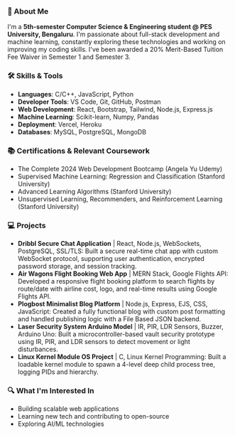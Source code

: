 ### 🚀 About Me
I'm a **5th-semester Computer Science & Engineering student @ PES University, Bengaluru**. I'm passionate about full-stack development and machine learning, constantly exploring these technologies and working on improving my coding skills. I've been awarded a 20% Merit-Based Tuition Fee Waiver in Semester 1 and Semester 3.

### 🛠️ Skills & Tools
- **Languages**: C/C++, JavaScript, Python
- **Developer Tools**: VS Code, Git, GitHub, Postman
- **Web Development**: React, Bootstrap, Tailwind, Node.js, Express.js
- **Machine Learning**: Scikit-learn, Numpy, Pandas
- **Deployment**: Vercel, Heroku
- **Databases**: MySQL, PostgreSQL, MongoDB

### 📚 Certifications & Relevant Coursework
- The Complete 2024 Web Development Bootcamp (Angela Yu Udemy)
- Supervised Machine Learning: Regression and Classification (Stanford University)
- Advanced Learning Algorithms (Stanford University)
- Unsupervised Learning, Recommenders, and Reinforcement Learning (Stanford University)

### 💻 Projects
- **Dribbl Secure Chat Application** | React, Node.js, WebSockets, PostgreSQL, SSL/TLS: Built a secure real-time chat app with custom WebSocket protocol, supporting user authentication, encrypted password storage, and session tracking.
- **Air Wagons Flight Booking Web App** | MERN Stack, Google Flights API: Developed a responsive flight booking platform to search flights by route/date with airline cost, logo, and real-time results using Google Flights API.
- **Plogbost Minimalist Blog Platform** | Node.js, Express, EJS, CSS, JavaScript: Created a fully functional blog with custom post formatting and handled publishing logic with a File Based JSON backend.
- **Laser Security System Arduino Model** | IR, PIR, LDR Sensors, Buzzer, Arduino Uno: Built a microcontroller-based vault security prototype using IR, PIR, and LDR sensors to detect movement or light disturbances.
- **Linux Kernel Module OS Project** | C, Linux Kernel Programming: Built a loadable kernel module to spawn a 4-level deep child process tree, logging PIDs and hierarchy.

### 🔍 What I'm Interested In
- Building scalable web applications
- Learning new tech and contributing to open-source
- Exploring AI/ML technologies
